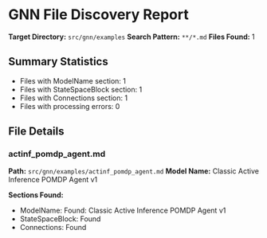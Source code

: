 # GNN File Discovery Report

**Target Directory:** `src/gnn/examples`
**Search Pattern:** `**/*.md`
**Files Found:** 1

## Summary Statistics

- Files with ModelName section: 1
- Files with StateSpaceBlock section: 1
- Files with Connections section: 1
- Files with processing errors: 0

## File Details

### actinf_pomdp_agent.md

**Path:** `src/gnn/examples/actinf_pomdp_agent.md`
**Model Name:** Classic Active Inference POMDP Agent v1

**Sections Found:**
- ModelName: Found: Classic Active Inference POMDP Agent v1
- StateSpaceBlock: Found
- Connections: Found

